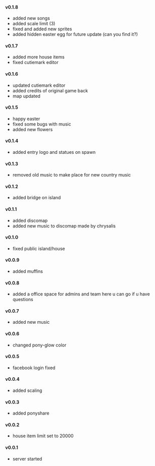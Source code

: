 #### v0.1.8
- added new songs
- added scale limit (3)
- fixed and added new sprites
- added hidden easter egg for future update (can you find it?)

#### v0.1.7
- added more house items
- fixed cutiemark editor

#### v0.1.6
- updated cutiemark editor
- added credits of original game back
- map updated

#### v0.1.5
- happy easter
- fixed some bugs with music
- added new flowers

#### v0.1.4
- added entry logo and statues on spawn

#### v0.1.3
- removed old music to make place for new country music

#### v0.1.2
- added bridge on island

#### v0.1.1
- added discomap
- added new music to discomap made by chrysalis

#### v0.1.0
- fixed public island/house

#### v0.0.9
- added muffins

#### v0.0.8
- added a office space for admins and team
here u can go if u have questions

#### v0.0.7
- added new music

#### v0.0.6
- changed pony-glow color

#### v0.0.5
- facebook login fixed

#### v0.0.4
- added scaling

#### v0.0.3
- added ponyshare

#### v0.0.2
- house item limit set to 20000

#### v0.0.1
- server started

